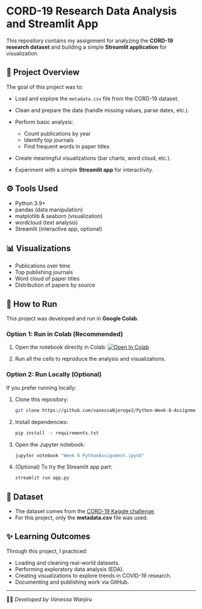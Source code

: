 # CORD-19 Research Data Analysis and Streamlit App

This repository contains my assignment for analyzing the **CORD-19 research dataset** and building a simple **Streamlit application** for visualization.

## 📌 Project Overview

The goal of this project was to:

* Load and explore the `metadata.csv` file from the CORD-19 dataset.
* Clean and prepare the data (handle missing values, parse dates, etc.).
* Perform basic analysis:

  * Count publications by year
  * Identify top journals
  * Find frequent words in paper titles
* Create meaningful visualizations (bar charts, word cloud, etc.).
* Experiment with a simple **Streamlit app** for interactivity.

## ⚙️ Tools Used

* Python 3.9+
* pandas (data manipulation)
* matplotlib & seaborn (visualization)
* wordcloud (text analysis)
* Streamlit (interactive app, optional)

## 📊 Visualizations

* Publications over time
* Top publishing journals
* Word cloud of paper titles
* Distribution of papers by source

## 🚀 How to Run

This project was developed and run in **Google Colab**.

### Option 1: Run in Colab (Recommended)

1. Open the notebook directly in Colab:
   [![Open In Colab](https://colab.research.google.com/assets/colab-badge.svg)](https://colab.research.google.com/github/vanessaNjoroge2/Python-Week-8-Assignment/blob/main/Week%208%20PythonAssignment.ipynb)

2. Run all the cells to reproduce the analysis and visualizations.

### Option 2: Run Locally (Optional)

If you prefer running locally:

1. Clone this repository:

   ```bash
   git clone https://github.com/vanessaNjoroge2/Python-Week-8-Assignment.git
   ```
2. Install dependencies:

   ```bash
   pip install -r requirements.txt
   ```
3. Open the Jupyter notebook:

   ```bash
   jupyter notebook "Week 8 PythonAssignment.ipynb"
   ```
4. (Optional) To try the Streamlit app part:

   ```bash
   streamlit run app.py
   ```

## 📄 Dataset

* The dataset comes from the [CORD-19 Kaggle challenge](https://www.kaggle.com/allen-institute-for-ai/CORD-19-research-challenge).
* For this project, only the **metadata.csv** file was used.

## ✨ Learning Outcomes

Through this project, I practiced:

* Loading and cleaning real-world datasets.
* Performing exploratory data analysis (EDA).
* Creating visualizations to explore trends in COVID-19 research.
* Documenting and publishing work via GitHub.

---

👩‍💻 *Developed by Vanessa Wanjiru*
